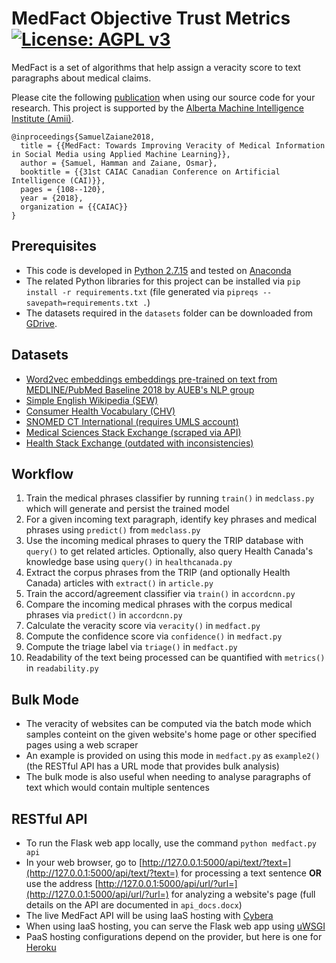 # MedFact Objective Trust Metrics [![License: AGPL v3](https://img.shields.io/badge/License-AGPL%20v3-blue.svg)](https://www.gnu.org/licenses/agpl-3.0)

MedFact is a set of algorithms that help assign a veracity score to text paragraphs about medical claims.

Please cite the following [publication](http://dx.doi.org/10.1007/978-3-319-89656-4_9) when using our source code for your research. This project is supported by the [Alberta Machine Intelligence Institute (Amii)](http://amii.ca).

```
@inproceedings{SamuelZaiane2018,
  title = {{MedFact: Towards Improving Veracity of Medical Information in Social Media using Applied Machine Learning}},
  author = {Samuel, Hamman and Zaiane, Osmar},
  booktitle = {{31st CAIAC Canadian Conference on Artificial Intelligence (CAI)}},
  pages = {108--120},
  year = {2018},
  organization = {{CAIAC}}
}
```

## Prerequisites

- This code is developed in [Python 2.7.15](https://docs.python.org/2.7/) and tested on [Anaconda](https://www.anaconda.com/distribution/)
- The related Python libraries for this project can be installed via `pip install -r requirements.txt` (file generated via `pipreqs --savepath=requirements.txt .`)
- The datasets required in the `datasets` folder can be downloaded from [GDrive](https://drive.google.com/drive/folders/1LfIrmbMG-yyhaSM9wFGqCTDMLBF7ZSj9). 

## Datasets

- [Word2vec embeddings embeddings pre-trained on text from MEDLINE/PubMed Baseline 2018 by AUEB's NLP group](http://nlp.cs.aueb.gr)
- [Simple English Wikipedia (SEW)](http://pikes.fbk.eu/eval-sew.html)
- [Consumer Health Vocabulary (CHV)](https://github.com/Planeshifter/node-chvocab)
- [SNOMED CT International (requires UMLS account)](https://www.nlm.nih.gov/healthit/snomedct/international.html)
- [Medical Sciences Stack Exchange (scraped via API)](https://api.stackexchange.com/docs/questions)
- [Health Stack Exchange (outdated with inconsistencies)](https://archive.org/download/stackexchange)

## Workflow

1. Train the medical phrases classifier by running `train()` in `medclass.py` which will generate and persist the trained model
2. For a given incoming text paragraph, identify key phrases and medical phrases using `predict()` from `medclass.py`
3. Use the incoming medical phrases to query the TRIP database with `query()` to get related articles. Optionally, also query Health Canada's knowledge base using `query()` in `healthcanada.py`
4. Extract the corpus phrases from the TRIP (and optionally Health Canada) articles with `extract()` in `article.py`
5. Train the accord/agreement classifier via `train()` in `accordcnn.py`
6. Compare the incoming medical phrases with the corpus medical phrases via `predict()` in `accordcnn.py`
7. Calculate the veracity score via `veracity()` in `medfact.py`
8. Compute the confidence score via `confidence()` in `medfact.py`
9. Compute the triage label via `triage()` in `medfact.py`
10. Readability of the text being processed can be quantified with `metrics()` in `readability.py`

## Bulk Mode

- The veracity of websites can be computed via the batch mode which samples conteint on the given website's home page or other specified pages using a web scraper
- An example is provided on using this mode in `medfact.py` as `example2()` (the RESTful API has a URL mode that provides bulk analysis)
- The bulk mode is also useful when needing to analyse paragraphs of text which would contain multiple sentences

## RESTful API

- To run the Flask web app locally, use the command `python medfact.py api`
- In your web browser, go to [http://127.0.0.1:5000/api/text/?text=](http://127.0.0.1:5000/api/text/?text=) for processing a text sentence **OR** use the address [http://127.0.0.1:5000/api/url/?url=](http://127.0.0.1:5000/api/url/?url=) for analyzing a website's page (full details on the API are documented in `api_docs.docx`)
- The live MedFact API will be using IaaS hosting with [Cybera](http://www.cybera.ca)
- When using IaaS hosting, you can serve the Flask web app using [uWSGI](https://www.digitalocean.com/community/tutorials/how-to-serve-flask-applications-with-uwsgi-and-nginx-on-ubuntu-16-04)
- PaaS hosting configurations depend on the provider, but here is one for [Heroku](https://medium.com/the-andela-way/deploying-a-python-flask-app-to-heroku-41250bda27d0)